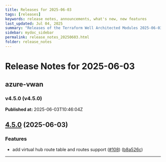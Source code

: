 ```yaml
---
title: Releases for 2025-06-03
tags: [releases]
keywords: release notes, announcements, what's new, new features
last_updated: Jul 04, 2025
summary: "Releases of the Terraform Well Architected Modules 2025-06-03"
sidebar: mydoc_sidebar
permalink: release_notes_20250603.html
folder: release_notes
---
```


# Release Notes for 2025-06-03

## azure-vwan
### v4.5.0 (v4.5.0)
**Published at:** 2025-06-03T10:46:04Z

## [4.5.0](https://github.com/CloudNationHQ/terraform-azure-vwan/compare/v4.4.1...v4.5.0) (2025-06-03)


### Features

* add virtual hub route table and routes support ([#108](https://github.com/CloudNationHQ/terraform-azure-vwan/issues/108)) ([b8a526c](https://github.com/CloudNationHQ/terraform-azure-vwan/commit/b8a526c8c9cb9124270ce129c5282f01ed86571f))

---

